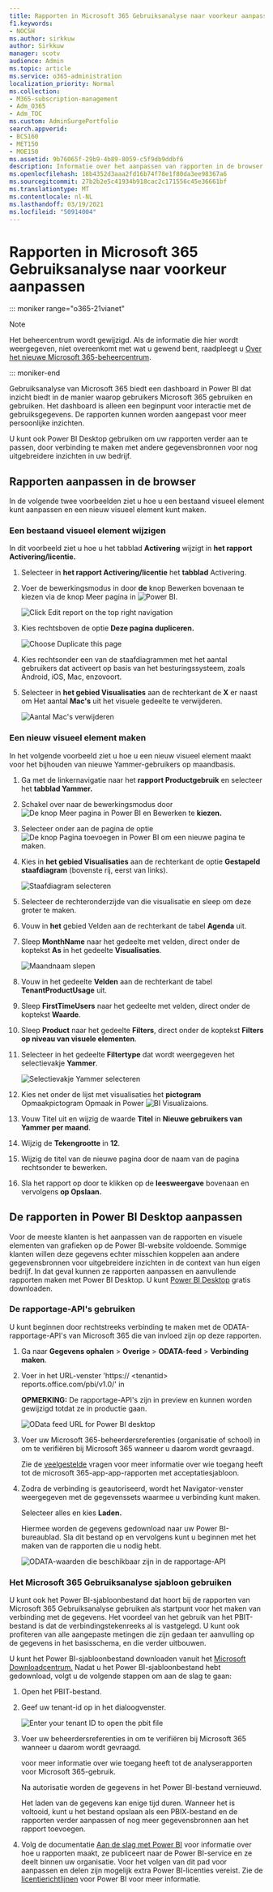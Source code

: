 ```yaml
---
title: Rapporten in Microsoft 365 Gebruiksanalyse naar voorkeur aanpassen
f1.keywords:
- NOCSH
ms.author: sirkkuw
author: Sirkkuw
manager: scotv
audience: Admin
ms.topic: article
ms.service: o365-administration
localization_priority: Normal
ms.collection:
- M365-subscription-management
- Adm_O365
- Adm_TOC
ms.custom: AdminSurgePortfolio
search.appverid:
- BCS160
- MET150
- MOE150
ms.assetid: 9b76065f-29b9-4b89-8059-c5f9db9ddbf6
description: Informatie over het aanpassen van rapporten in de browser en Power BI Desktop.
ms.openlocfilehash: 18b4352d3aaa2fd16b74f78e1f80da3ee98367a6
ms.sourcegitcommit: 27b2b2e5c41934b918cac2c171556c45e36661bf
ms.translationtype: MT
ms.contentlocale: nl-NL
ms.lasthandoff: 03/19/2021
ms.locfileid: "50914004"
---
```

# <a name="customize-the-reports-in-microsoft-365-usage-analytics"></a>Rapporten in Microsoft 365 Gebruiksanalyse naar voorkeur aanpassen

::: moniker range="o365-21vianet"

> [!NOTE]
> Het beheercentrum wordt gewijzigd. Als de informatie die hier wordt weergegeven, niet overeenkomt met wat u gewend bent, raadpleegt u [Over het nieuwe Microsoft 365-beheercentrum](../microsoft-365-admin-center-preview.md?preserve-view=true&view=o365-21vianet).

::: moniker-end

Gebruiksanalyse van Microsoft 365 biedt een dashboard in Power BI dat inzicht biedt in de manier waarop gebruikers Microsoft 365 gebruiken en gebruiken. Het dashboard is alleen een beginpunt voor interactie met de gebruiksgegevens. De rapporten kunnen worden aangepast voor meer persoonlijke inzichten.
  
U kunt ook Power BI Desktop gebruiken om uw rapporten verder aan te passen, door verbinding te maken met andere gegevensbronnen voor nog uitgebreidere inzichten in uw bedrijf.
  
## <a name="customizing-reports-in-the-browser"></a>Rapporten aanpassen in de browser

In de volgende twee voorbeelden ziet u hoe u een bestaand visueel element kunt aanpassen en een nieuw visueel element kunt maken.
  
### <a name="modify-an-existing-visual"></a>Een bestaand visueel element wijzigen

In dit voorbeeld ziet u hoe u het tabblad **Activering** wijzigt in **het rapport Activering/licentie.** 
  
1. Selecteer in **het rapport Activering/licentie** het **tabblad** Activering.
    
2. Voer de bewerkingsmodus in door **de** knop Bewerken bovenaan te kiezen via de knop Meer pagina in ![ Power ](../../media/d8da3c19-3f2d-4bf6-811e-faa804f74770.png) BI. 
    
    ![Click Edit report on the top right navigation](../../media/e2c16663-1fbd-4d7f-887c-0cbb891d3b3d.png)
  
3. Kies rechtsboven de optie **Deze pagina dupliceren.**
    
    ![Choose Duplicate this page](../../media/b2d18dcd-6b82-4ce7-ab79-1b24e3721309.png)
  
4. Kies rechtsonder een van de staafdiagrammen met het aantal gebruikers dat activeert op basis van het besturingssysteem, zoals Android, iOS, Mac, enzovoort.
    
5. Selecteer in **het gebied Visualisaties** aan de rechterkant de **X** er naast om Het aantal **Mac's** uit het visuele gedeelte te verwijderen.

    ![Aantal Mac's verwijderen](../../media/ce3d8358-df57-4f64-bd25-ac5be7fc8713.png)    
    
### <a name="create-a-new-visual"></a>Een nieuw visueel element maken

In het volgende voorbeeld ziet u hoe u een nieuw visueel element maakt voor het bijhouden van nieuwe Yammer-gebruikers op maandbasis.
  
1. Ga met de linkernavigatie naar het **rapport Productgebruik** en selecteer het **tabblad Yammer.**
    
2. Schakel over naar de bewerkingsmodus door ![ De knop Meer pagina in Power BI en Bewerken te ](../../media/d8da3c19-3f2d-4bf6-811e-faa804f74770.png) **kiezen.** 
    
3. Selecteer onder aan de pagina de optie ![De knop Pagina toevoegen in Power BI](../../media/d3b8c117-17d4-4f53-b078-8fefc2155b24.png) om een nieuwe pagina te maken.
  
4. Kies in **het gebied Visualisaties** aan de rechterkant de optie **Gestapeld staafdiagram** (bovenste rij, eerst van links).

    ![Staafdiagram selecteren](../../media/214c3fed-6eae-43e6-83fb-708a2d74406e.png)
    
5. Selecteer de rechteronderzijde van die visualisatie en sleep om deze groter te maken.

6. Vouw in **het** gebied Velden aan de rechterkant de tabel **Agenda** uit.

7. Sleep **MonthName** naar het gedeelte met velden, direct onder de koptekst **As** in het gedeelte **Visualisaties**.
 
    ![Maandnaam slepen](../../media/bff99987-8c4b-4618-89fd-47df557b0ed7.png)
    
8. Vouw in het gedeelte **Velden** aan de rechterkant de tabel **TenantProductUsage** uit.

9. Sleep **FirstTimeUsers** naar het gedeelte met velden, direct onder de koptekst **Waarde**.

10. Sleep **Product** naar het gedeelte **Filters**, direct onder de koptekst **Filters op niveau van visuele elementen**.

11. Selecteer in het gedeelte **Filtertype** dat wordt weergegeven het selectievakje **Yammer**.

    ![Selectievakje Yammer selecteren](../../media/82e99730-0de9-42da-928a-76aab0c3e609.png)
  
12. Kies net onder de lijst met visualisaties het **pictogram** Opmaakpictogram Opmaak in Power ![ BI Visualizaions. ](../../media/ee0602f3-3df5-4930-b862-db1d90ae4ae2.png)

13. Vouw Titel uit en wijzig de waarde **Titel** in **Nieuwe gebruikers van Yammer per maand**.
    
14. Wijzig de **Tekengrootte** in **12**.
    
15. Wijzig de titel van de nieuwe pagina door de naam van de pagina rechtsonder te bewerken.

16.  Sla het rapport op door te klikken op de **leesweergave** bovenaan en vervolgens **op Opslaan.**
    
## <a name="customizing-the-reports-in-power-bi-desktop"></a>De rapporten in Power BI Desktop aanpassen

Voor de meeste klanten is het aanpassen van de rapporten en visuele elementen van grafieken op de Power BI-website voldoende. Sommige klanten willen deze gegevens echter misschien koppelen aan andere gegevensbronnen voor uitgebreidere inzichten in de context van hun eigen bedrijf. In dat geval kunnen ze rapporten aanpassen en aanvullende rapporten maken met Power BI Desktop. U kunt [Power BI Desktop](https://go.microsoft.com/fwlink/p/?linkid=849797) gratis downloaden. 
  
### <a name="use-the-reporting-apis"></a>De rapportage-API's gebruiken

U kunt beginnen door rechtstreeks verbinding te maken met de ODATA-rapportage-API's van Microsoft 365 die van invloed zijn op deze rapporten.
  
1. Ga naar **Gegevens ophalen** \> **Overige** \> **ODATA-feed** \> **Verbinding maken**.
    
2. Voer in het URL-venster 'https:// <i></i> \<tenantid\> reports.office.com/pbi/v1.0/' in
    
    **OPMERKING:** De rapportage-API's zijn in preview en kunnen worden gewijzigd totdat ze in productie gaan. 
  
    ![OData feed URL for Power BI desktop](../../media/c0ef967e-a454-4eba-bc8e-61e113170053.png)
  
3. Voer uw Microsoft 365-beheerdersreferenties (organisatie of school) in om te verifiëren bij Microsoft 365 wanneer u daarom wordt gevraagd.
    
    Zie de [veelgestelde](usage-analytics.md#faq) vragen voor meer informatie over wie toegang heeft tot de microsoft 365-app-app-rapporten met acceptatiesjabloon. 
    
4. Zodra de verbinding is geautoriseerd, wordt het Navigator-venster weergegeven met de gegevenssets waarmee u verbinding kunt maken.
    
    Selecteer alles en kies **Laden.**
    
    Hiermee worden de gegevens gedownload naar uw Power BI-bureaublad. Sla dit bestand op en vervolgens kunt u beginnen met het maken van de rapporten die u nodig hebt.
    
    ![ODATA-waarden die beschikbaar zijn in de rapportage-API](../../media/545b4d17-dbbd-4cfc-b75a-a8b27283d438.png)
  
### <a name="use-the-microsoft-365-usage-analytics-template"></a>Het Microsoft 365 Gebruiksanalyse sjabloon gebruiken

U kunt ook het Power BI-sjabloonbestand dat hoort bij de rapporten van Microsoft 365 Gebruiksanalyse gebruiken als startpunt voor het maken van verbinding met de gegevens. Het voordeel van het gebruik van het PBIT-bestand is dat de verbindingstekenreeks al is vastgelegd. U kunt ook profiteren van alle aangepaste metingen die zijn gedaan ter aanvulling op de gegevens in het basisschema, en die verder uitbouwen.
  
U kunt het Power BI-sjabloonbestand downloaden vanuit het [Microsoft Downloadcentrum.](https://download.microsoft.com/download/7/8/2/782ba8a7-8d89-4958-a315-dab04c3b620c/Microsoft%20365%20Usage%20Analytics.pbit) Nadat u het Power BI-sjabloonbestand hebt gedownload, volgt u de volgende stappen om aan de slag te gaan:
  
1. Open het PBIT-bestand.
    
2. Geef uw tenant-id op in het dialoogvenster.
    
    ![Enter your tenant ID to open the pbit file](../../media/071ed0bf-8b9d-49c6-81fc-fd4c6cc85bd3.png)
  
3. Voer uw beheerdersreferenties in om te verifiëren bij Microsoft 365 wanneer u daarom wordt gevraagd.
    
     voor meer informatie over wie toegang heeft tot de analyserapporten voor Microsoft 365-gebruik. 
    
    Na autorisatie worden de gegevens in het Power BI-bestand vernieuwd.
    
    Het laden van de gegevens kan enige tijd duren. Wanneer het is voltooid, kunt u het bestand opslaan als een PBIX-bestand en de rapporten verder aanpassen of nog meer gegevensbronnen aan het rapport toevoegen.
    
4. Volg de documentatie [Aan de slag met Power BI](/power-bi/fundamentals/desktop-getting-started) voor informatie over hoe u rapporten maakt, ze publiceert naar de Power BI-service en ze deelt binnen uw organisatie. Voor het volgen van dit pad voor aanpassen en delen zijn mogelijk extra Power BI-licenties vereist. Zie de [licentierichtlijnen](https://go.microsoft.com/fwlink/p/?linkid=849803) voor Power BI voor meer informatie. 
